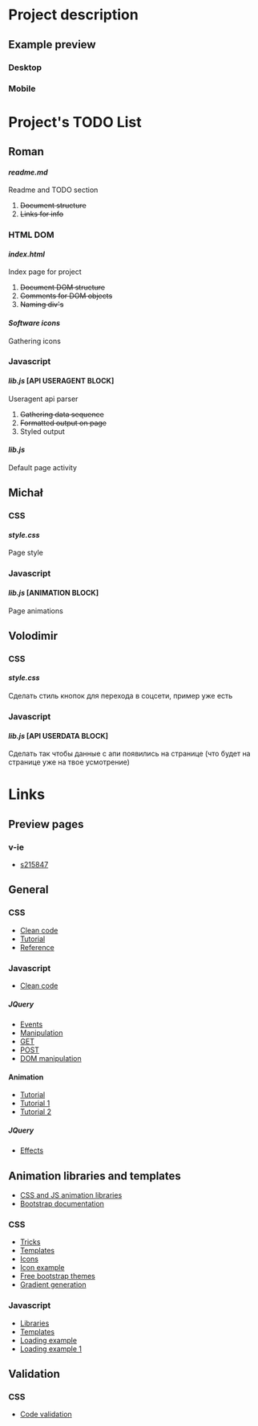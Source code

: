 # Project description
## Example preview
### Desktop

### Mobile

# Project's TODO List
## Roman

#### *_readme.md_*
Readme and TODO section
1. ~~Document structure~~
2. ~~Links for info~~

### HTML DOM
#### *_index.html_*
Index page for project
1. ~~Document DOM structure~~
2. ~~Comments for DOM objects~~
3. ~~Naming div's~~

#### *_Software icons_*
Gathering icons

### Javascript
#### *_lib.js_* [API USERAGENT BLOCK]
Useragent api parser
1. ~~Gathering data sequence~~
2. ~~Formatted output on page~~
3. Styled output

#### *_lib.js_*
Default page activity

## Michał
### CSS
#### *_style.css_*
Page style

### Javascript
#### *_lib.js_* [ANIMATION BLOCK]
Page animations

## Volodimir
### CSS
#### *_style.css_*
Сделать стиль кнопок для перехода в соцсети, пример уже есть

### Javascript
#### *_lib.js_* [API USERDATA BLOCK]
Сделать так чтобы данные с апи появились на странице (что будет на странице уже на твое усмотрение)

# Links
## Preview pages
### v-ie
* [s215847](http://v-ie.uek.krakow.pl/~s215847/project/)

## General
### CSS
* [Clean code](https://www.10bestdesign.com/dirtymarkup/css/)
* [Tutorial](https://www.w3schools.com/Css/)
* [Reference](https://www.w3schools.com/cssref/)

### Javascript
* [Clean code](https://github.com/ryanmcdermott/clean-code-javascript)

##### JQuery
* [Events](https://api.jquery.com/category/events/)
* [Manipulation](https://api.jquery.com/category/manipulation/)
* [GET](https://api.jquery.com/jQuery.get/)
* [POST](https://api.jquery.com/jQuery.post)
* [DOM manipulation](https://www.w3schools.com/jquery/jquery_dom_set.asp)

#### Animation
* [Tutorial](https://www.w3schools.com/js/js_htmldom_animate.asp)
* [Tutorial 1](https://javascript.info/js-animation)
* [Tutorial 2](https://www.tutorialspoint.com/javascript/javascript_animation.htm)

##### JQuery
* [Effects](https://api.jquery.com/category/effects/)

## Animation libraries and templates
* [CSS and JS animation libraries](https://graygrids.com/best-css-javascript-animation-libraries/)
* [Bootstrap documentation](https://getbootstrap.com/docs/4.4/getting-started/introduction/)

### CSS
* [Tricks](https://css-tricks.com/)
* [Templates](https://templated.co/)
* [Icons](http://astronautweb.co/snippet/font-awesome/)
* [Icon example](https://www.w3schools.com/howto/howto_css_social_media_buttons.asp)
* [Free bootstrap themes](https://bootswatch.com)
* [Gradient generation](https://cssgradient.io/)

### Javascript
* [Libraries](https://blog.bitsrc.io/11-javascript-animation-libraries-for-2018-9d7ac93a2c59)
* [Templates](https://www.templatemonster.com/blog/full-javascript-animated-website-templates/)
* [Loading example](https://blog.hellojs.org/create-a-very-basic-loading-screen-using-only-javascript-css-3cf099c48b19)
* [Loading example 1](https://smallenvelop.com/display-loading-icon-page-loads-completely/)

## Validation
### CSS
* [Code validation](https://jigsaw.w3.org/css-validator/)

